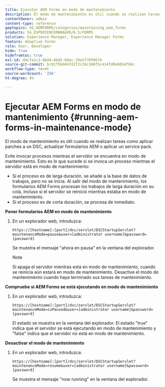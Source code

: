```yaml
---
title: Ejecutar AEM Forms en modo de mantenimiento
description: El modo de mantenimiento es útil cuando se realizan tareas como aplicar parches a un DSC, actualizar formularios AEM o aplicar un service pack. Obtenga más información sobre la ejecución de formularios AEM en modo de mantenimiento.
contentOwner: admin
content-type: reference
geptopics: SG_AEMFORMS/categories/maintaining_aem_forms
products: SG_EXPERIENCEMANAGER/6.5/FORMS
solution: Experience Manager, Experience Manager Forms
feature: Adaptive Forms
role: User, Developer
hide: true
hidefromtoc: true
exl-id: d4cfe1c1-8b44-4bd5-b6ec-29e5f70f0674
source-git-commit: bc91f56d447d1f2c26c160f5c414fd0e6054f84c
workflow-type: tm+mt
source-wordcount: '256'
ht-degree: 4%

---
```


# Ejecutar AEM Forms en modo de mantenimiento {#running-aem-forms-in-maintenance-mode}

El modo de mantenimiento es útil cuando se realizan tareas como aplicar parches a un DSC, actualizar formularios AEM o aplicar un service pack.

Evite invocar procesos mientras el servidor se encuentra en modo de mantenimiento. Esto es lo que sucede si se invoca un proceso mientras el servidor está en modo de mantenimiento:

* Si el proceso es de larga duración, se añade a la base de datos de trabajos, pero no se inicia. Al salir del modo de mantenimiento, los formularios AEM Forms procesan los trabajos de larga duración en su cola, incluso si el servidor se reinició mientras estaba en modo de mantenimiento.
* Si el proceso es de corta duración, se procesa de inmediato.

**Poner formularios AEM en modo de mantenimiento**

1. En un explorador web, introduzca:

   `https://[hostname]:[port]/dsc/servlet/DSCStartupServlet?maintenanceMode=pause&user=[administrator username]&password=[password]`

   Se muestra el mensaje &quot;ahora en pausa&quot; en la ventana del explorador.

   >[!NOTE]
   >
   >Si apaga el servidor mientras está en modo de mantenimiento, cuando se reinicia aún estará en modo de mantenimiento. Desactive el modo de mantenimiento cuando haya terminado sus tareas de mantenimiento.

**Compruebe si AEM Forms se está ejecutando en modo de mantenimiento**

1. En un explorador web, introduzca:

   `https://[hostname]:[port]/dsc/servlet/DSCStartupServlet?maintenanceMode=isPaused&user=[administrator username]&password=[password]`

   El estado se muestra en la ventana del explorador. El estado &quot;true&quot; indica que el servidor se está ejecutando en modo de mantenimiento y &quot;false&quot; indica que el servidor no está en modo de mantenimiento.

**Desactivar el modo de mantenimiento**

1. En un explorador web, introduzca:

   `https://[hostname]:[port]/dsc/servlet/DSCStartupServlet?maintenanceMode=resume&user=[administrator username]&password=[password]`

   Se muestra el mensaje &quot;now running&quot; en la ventana del explorador.
